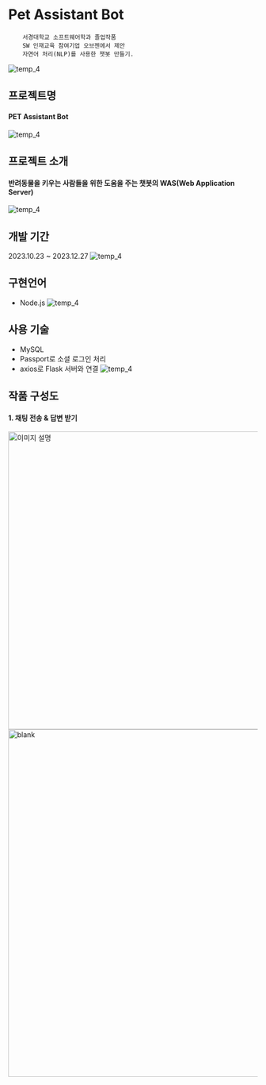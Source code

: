 # Pet Assistant Bot
        서경대학교 소프트웨어학과 졸업작품
        SW 인재교육 참여기업 오브젠에서 제안 
        자연어 처리(NLP)를 사용한 챗봇 만들기.
![temp_4](https://github.com/LaiTial/Chat/assets/39575609/060cc7f1-21f1-4a38-b8a8-103519465dc4)

## 프로젝트명
#### PET Assistant Bot
![temp_4](https://github.com/LaiTial/Chat/assets/39575609/ee5a25ef-329a-41c0-a6f8-e92039a09f41)

## 프로젝트 소개
#### 반려동물을 키우는 사람들을 위한 도움을 주는 챗봇의 WAS(Web Application Server)
![temp_4](https://github.com/LaiTial/Chat/assets/39575609/46f3d7b3-262b-4fb3-a02b-7d591d0695b2)

## 개발 기간
2023.10.23 ~ 2023.12.27
![temp_4](https://github.com/LaiTial/Chat/assets/39575609/569914a2-4999-4d71-a95e-cb8ee17e45a4)

## 구현언어
- Node.js
![temp_4](https://github.com/LaiTial/Chat/assets/39575609/46f3d7b3-262b-4fb3-a02b-7d591d0695b2)

 ## 사용 기술
- MySQL
- Passport로 소셜 로그인 처리
- axios로 Flask 서버와 연결
![temp_4](https://github.com/LaiTial/Chat/assets/39575609/d21fa01a-0168-44b2-b2bf-b47ab5a08ae3)
                                      
## 작품 구성도
#### 1. 채팅 전송 & 답변 받기
<img src="https://github.com/LaiTial/Chat/assets/39575609/9f99d684-9d58-45fd-94e7-1adbe7a88cc4" alt="이미지 설명" width="600">
<img src="https://github.com/LaiTial/Chat/assets/39575609/5c30fbe0-1a5d-4e2f-b54f-3bef148d16ef" alt="blank" width="700">










